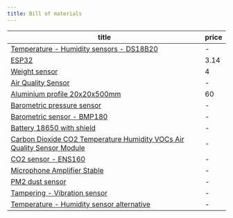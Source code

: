 ```yaml
---
title: Bill of materials
---
```


<!-- QueryToSerialize: table WITHOUT ID "[" + default(title, file.name) + "]" + default( "("+  replace(replace(file.path, "gratheon.com", ""), " ", "%20") + ")", "") as  title,  price FROM "docs/beehive-sensors/components"  WHERE file.name != "index" -->
<!-- SerializedQuery: table WITHOUT ID "[" + default(title, file.name) + "]" + default( "("+  replace(replace(file.path, "gratheon.com", ""), " ", "%20") + ")", "") as  title,  price FROM "docs/beehive-sensors/components"  WHERE file.name != "index" -->

| title                                                                                                                                                                                                      | price |
| ---------------------------------------------------------------------------------------------------------------------------------------------------------------------------------------------------------- | ----- |
| [Temperature - Humidity sensors - DS18B20](docs/beehive-sensors/components/DS18B20.md)                                                                                                                     | \-    |
| [ESP32](docs/beehive-sensors/components/ESP32.md)                                                                                                                                                          | 3.14  |
| [Weight sensor](docs/beehive-sensors/components/Weight%20sensor.md)                                                                                                                                        | 4     |
| [Air Quality Sensor](docs/beehive-sensors/components/todo/Air%20Quality%20Sensor.md)                                                                                                                       | \-    |
| [Aluminium profile 20x20x500mm](docs/beehive-sensors/components/todo/Aluminium%20profile%2020x20x500mm.md)                                                                                                 | 60    |
| [Barometric pressure sensor](docs/beehive-sensors/components/todo/Barometric%20pressure%20sensor.md)                                                                                                       | \-    |
| [Barometric sensor - BMP180](docs/beehive-sensors/components/todo/Barometric%20sensor%20-%20BMP180.md)                                                                                                     | \-    |
| [Battery 18650 with shield](docs/beehive-sensors/components/todo/Battery%2018650%20with%20shield.md)                                                                                                       | \-    |
| [Carbon Dioxide CO2 Temperature Humidity VOCs Air Quality Sensor Module](docs/beehive-sensors/components/todo/Carbon%20Dioxide%20CO2%20Temperature%20Humidity%20VOCs%20Air%20Quality%20Sensor%20Module.md) | \-    |
| [CO2 sensor - ENS160](docs/beehive-sensors/components/todo/CO2%20sensor%20-%20ENS160.md)                                                                                                                   | \-    |
| [Microphone Amplifier Stable](docs/beehive-sensors/components/todo/Microphone%20Amplifier%20Stable.md)                                                                                                     | \-    |
| [PM2 dust sensor](docs/beehive-sensors/components/todo/PM2%20dust%20sensor.md)                                                                                                                             | \-    |
| [Tampering - Vibration sensor](docs/beehive-sensors/components/todo/Tampering%20-%20Vibration%20sensor.md)                                                                                                 | \-    |
| [Temperature - Humidity sensor alternative](docs/beehive-sensors/components/todo/Temperature%20-%20Humidity%20sensor%20alternative.md)                                                                     | \-    |
<!-- SerializedQuery END -->
